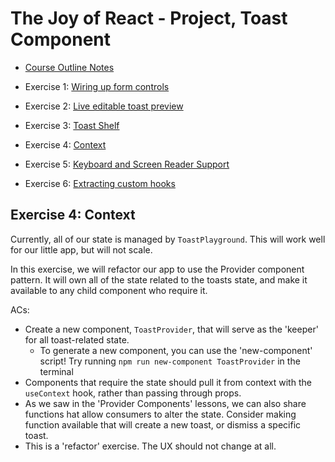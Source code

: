 # The Joy of React - Project, Toast Component

- [Course Outline Notes](course-notes.md)

- Exercise 1: [Wiring up form controls](./exercise-1-wiring-up.md)
- Exercise 2: [Live editable toast preview](./exercise-2-toast-preview.md)
- Exercise 3: [Toast Shelf](./exercise-3-toast-shelf.md)
- Exercise 4: [Context](./exercise-4-context.md)
- Exercise 5: [Keyboard and Screen Reader Support](./exercise-5-keyboard-screen-reader.md)
- Exercise 6: [Extracting custom hooks](./exercise-6-custom-hooks.md)

## Exercise 4: Context

Currently, all of our state is managed by `ToastPlayground`. This will work well for our little app, but will not scale.

In this exercise, we will refactor our app to use the Provider component pattern. It will own all of the state related to the toasts state, and make it available to any child component who require it.

ACs:

- Create a new component, `ToastProvider`, that will serve as the 'keeper' for all toast-related state.
  - To generate a new component, you can use the 'new-component' script! Try running `npm run new-component ToastProvider` in the terminal
- Components that require the state should pull it from context with the `useContext` hook, rather than passing through props.
- As we saw in the 'Provider Components' lessons, we can also share functions hat allow consumers to alter the state. Consider making function available that will create a new toast, or dismiss a specific toast.
- This is a 'refactor' exercise. The UX should not change at all.

